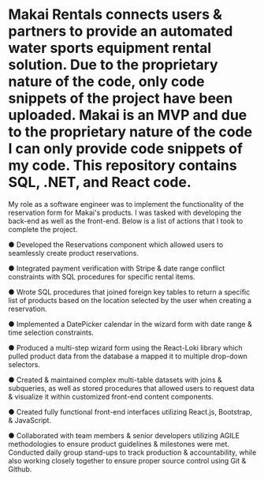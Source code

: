 <h1>Makai Rentals connects users & partners to provide an automated water sports equipment rental solution. Due to the proprietary nature of the code, only code snippets of the project have been uploaded. Makai is an MVP and due to the proprietary nature of the code I can only provide code snippets of my code. This repository contains SQL, .NET, and React code.</h1>

My role as a software engineer was to implement the functionality of the reservation form for Makai's products. I was tasked with developing the back-end as well as the front-end. 
Below is a list of actions that I took to complete the project.

● Developed the Reservations component which allowed users to seamlessly create product reservations.

● Integrated payment verification with Stripe & date range conflict constraints with SQL procedures for specific rental items.

● Wrote SQL procedures that joined foreign key tables to return a specific list of products based on the location selected by the user when creating a reservation.

● Implemented a DatePicker calendar in the wizard form with date range & time selection constraints.

● Produced a multi-step wizard form using the React-Loki library which pulled product data from the database a mapped it to multiple drop-down selectors.

● Created & maintained complex multi-table datasets with joins & subqueries, as well as stored procedures that allowed users to request data & visualize it within customized front-end content components.

● Created fully functional front-end interfaces utilizing React.js, Bootstrap, & JavaScript.

● Collaborated with team members & senior developers utilizing AGILE methodologies to ensure product guidelines & milestones were met. Conducted daily group stand-ups to track production & accountability, while also working closely together to ensure proper source control using Git & Github.
